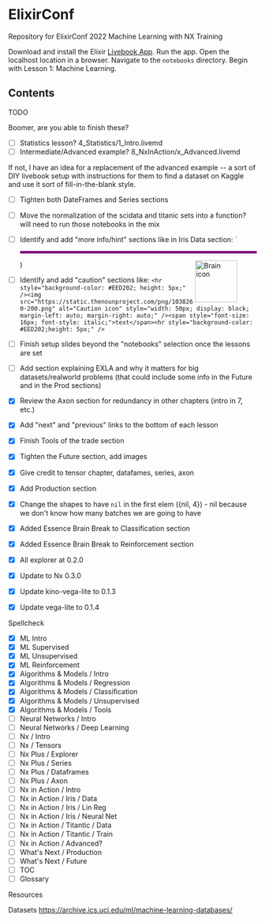 # ElixirConf

Repository for ElixirConf 2022 Machine Learning with NX Training

Download and install the Elixir [Livebook App](https://livebook.dev/#install). Run the app. Open the localhost location in a browser. Navigate to the `notebooks` directory. Begin with Lesson 1: Machine Learning.

## Contents

TODO

Boomer, are you able to finish these?
- [ ] Statistics lesson? 4_Statistics/1_Intro.livemd 
- [ ] Intermediate/Advanced example? 8_NxInAction/x_Advanced.livemd 

If not, I have an idea for a replacement of the advanced example -- a sort of DIY livebook setup with instructions for them to find a dataset on Kaggle and use it sort of fill-in-the-blank style.

- [ ] Tighten both DateFrames and Series sections
- [ ] Move the normalization of the scidata and titanic sets into a function? will need to run those notebooks in the mix 
- [ ] Identify and add "more info/hint" sections like in Iris Data section: `<!-- livebook:{"break_markdown":true} --><hr style="background-color: #800080;height: 5.0px;" /><img src="https://static.thenounproject.com/png/2212696-200.png" alt="Brain icon" style="width: 85px; float: right; margin-right: 40px;" />)
- [ ] Identify and add "caution" sections like: `<hr style="background-color: #EED202; height: 5px;" /><img src="https://static.thenounproject.com/png/1038260-200.png" alt="Caution icon" style="width: 50px; display: block; margin-left: auto; margin-right: auto;" /><span style="font-size: 16px; font-style: italic;">text</span><hr style="background-color: #EED202;height: 5px;" />`
- [ ] Finish setup slides beyond the "notebooks" selection once the lessons are set
- [ ] Add section explaining EXLA and why it matters for big datasets/realworld problems (that could include some info in the Future and in the Prod sections)
- [x] Review the Axon section for redundancy in other chapters (intro in 7, etc.)
- [x] Add "next" and "previous" links to the bottom of each lesson
- [x] Finish Tools of the trade section 
- [x] Tighten the Future section, add images
- [x] Give credit to tensor chapter, datafames, series, axon
- [x] Add Production section 
- [x] Change the shapes to have `nil` in the first elem ({nil, 4}) - nil because we don't know how many batches we are going to have
- [x] Added Essence Brain Break to Classification section
- [x] Added Essence Brain Break to Reinforcement section
- [x] All explorer at 0.2.0
- [x] Update to Nx 0.3.0
- [x] Update kino-vega-lite to 0.1.3
- [x] Update vega-lite to 0.1.4


Spellcheck

- [x] ML Intro
- [x] ML Supervised
- [x] ML Unsupervised
- [x] ML Reinforcement
- [x] Algorithms & Models / Intro
- [x] Algorithms & Models / Regression
- [x] Algorithms & Models / Classification
- [x] Algorithms & Models / Unsupervised
- [x] Algorithms & Models / Tools
- [ ] Neural Networks / Intro
- [ ] Neural Networks / Deep Learning
- [ ] Nx / Intro
- [ ] Nx / Tensors
- [ ] Nx Plus / Explorer
- [ ] Nx Plus / Series
- [ ] Nx Plus / Dataframes
- [ ] Nx Plus / Axon
- [ ] Nx in Action / Intro
- [ ] Nx in Action / Iris / Data
- [ ] Nx in Action / Iris / Lin Reg
- [ ] Nx in Action / Iris / Neural Net
- [ ] Nx in Action / Titantic / Data
- [ ] Nx in Action / Titantic / Train
- [ ] Nx in Action / Advanced?
- [ ] What's Next / Production
- [ ] What's Next / Future
- [ ] TOC
- [ ] Glossary

Resources

Datasets
https://archive.ics.uci.edu/ml/machine-learning-databases/